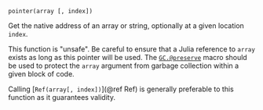 ```
pointer(array [, index])
```

Get the native address of an array or string, optionally at a given location `index`.

This function is "unsafe". Be careful to ensure that a Julia reference to `array` exists as long as this pointer will be used. The [`GC.@preserve`](@ref) macro should be used to protect the `array` argument from garbage collection within a given block of code.

Calling [`Ref(array[, index])`](@ref Ref) is generally preferable to this function as it guarantees validity.
